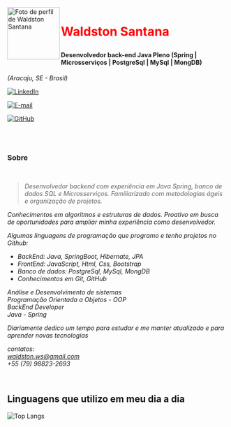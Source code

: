 <img  align="left"  padding="20px" width = 120px  alt="Foto de perfil de Waldston Santana"  src="https://media.licdn.com/dms/image/D4E03AQF8nyOxlikudQ/profile-displayphoto-shrink_800_800/0/1694174514925?e=1719446400&v=beta&t=AuJfoO8h5yCoX8KkU9HNbsG1vAotWEFXCeSTroIzMgE">

<h1>

<a  href="https://www.linkedin.com/in/tauangabriel/"  style="color: #f00 !important; text-decoration: none; color: inherit;">

<span>Waldston Santana</span>

</a>

</h1>

#### Desenvolvedor back-end Java Pleno (Spring | Microsserviços | PostgreSql | MySql | MongDB)

<i>(Aracaju, SE - Brasil)</i>

[![LinkedIn](https://img.shields.io/badge/linkedin-%230077B5.svg?style=for-the-badge&logo=linkedin&logoColor=white)](https://www.linkedin.com/in/waldston-santana/)

[![E-mail](https://img.shields.io/badge/-Email-0077B5?style=for-the-badge&logo=microsoft-outlook&logoColor=white)](mailto:waldston.ws@gmail.com)

[![GitHub](https://img.shields.io/badge/GitHub-0077B5?style=for-the-badge&logo=github&logoColor=white)](https://github.com/Waldst0n)

<br />

<br />

### Sobre

<i>

<br />

> Desenvolvedor backend com experiência em Java Spring, banco de dados SQL e Microsserviços. Familiarizado com metodologias ágeis e organização de projetos.

Conhecimentos em algoritmos e estruturas de dados. Proativo em busca de oportunidades para ampliar minha experiência como desenvolvedor.

Algumas linguagens de programação que programo e tenho projetos no Github:

- BackEnd: Java, SpringBoot, Hibernate, JPA
- FrontEnd: JavaScript, Html, Css, Bootstrap
- Banco de dados: PostgreSql, MySql, MongDB
- Conhecimentos em Git, GitHub

Análise e Desenvolvimento de sistemas  
Programação Orientada a Objetos - OOP  
BackEnd Developer  
Java - Spring

Diariamente dedico um tempo para estudar e me manter atualizado e para aprender novas tecnologias

contatos:  
waldston.ws@gmail.com  
+55 (79) 98823-2693
</i>

<br />

## Linguagens que utilizo em meu dia a dia

![Top Langs](https://github-readme-stats.vercel.app/api/top-langs/?username=Waldst0n&layout=compact)
